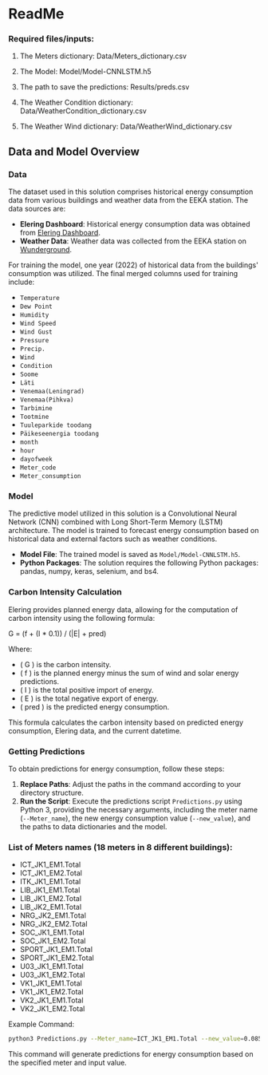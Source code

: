 # ReadMe

### Required files/inputs:

1. The Meters dictionary: Data/Meters_dictionary.csv

2. The Model: Model/Model-CNNLSTM.h5

3. The path to save the predictions: Results/preds.csv

4. The Weather Condition dictionary: Data/WeatherCondition_dictionary.csv

5. The Weather Wind dictionary: Data/WeatherWind_dictionary.csv


## Data and Model Overview

### Data
The dataset used in this solution comprises historical energy consumption data from various buildings and weather data from the EEKA station. The data sources are:

- **Elering Dashboard**: Historical energy consumption data was obtained from [Elering Dashboard](https://dashboard.elering.ee).
- **Weather Data**: Weather data was collected from the EEKA station on [Wunderground](https://www.wunderground.com/hourly/EEKA).

For training the model, one year (2022) of historical data from the buildings' consumption was utilized. The final merged columns used for training include:

- `Temperature`
- `Dew Point`
- `Humidity`
- `Wind Speed`
- `Wind Gust`
- `Pressure`
- `Precip.`
- `Wind`
- `Condition`
- `Soome`
- `Läti`
- `Venemaa(Leningrad)`
- `Venemaa(Pihkva)`
- `Tarbimine`
- `Tootmine`
- `Tuuleparkide toodang`
- `Päikeseenergia toodang`
- `month`
- `hour`
- `dayofweek`
- `Meter_code`
- `Meter_consumption`

### Model
The predictive model utilized in this solution is a Convolutional Neural Network (CNN) combined with Long Short-Term Memory (LSTM) architecture. The model is trained to forecast energy consumption based on historical data and external factors such as weather conditions.

- **Model File**: The trained model is saved as `Model/Model-CNNLSTM.h5`.
- **Python Packages**: The solution requires the following Python packages: pandas, numpy, keras, selenium, and bs4.

### Carbon Intensity Calculation
Elering provides planned energy data, allowing for the computation of carbon intensity using the following formula:

G = (f + (I * 0.1)) / (|E| + pred)

Where:
- \( G \) is the carbon intensity.
- \( f \) is the planned energy minus the sum of wind and solar energy predictions.
- \( I \) is the total positive import of energy.
- \( E \) is the total negative export of energy.
- \( pred \) is the predicted energy consumption.

This formula calculates the carbon intensity based on predicted energy consumption, Elering data, and the current datetime.

### Getting Predictions
To obtain predictions for energy consumption, follow these steps:

1. **Replace Paths**: Adjust the paths in the command according to your directory structure.
2. **Run the Script**: Execute the predictions script `Predictions.py` using Python 3, providing the necessary arguments, including the meter name (`--Meter_name`), the new energy consumption value (`--new_value`), and the paths to data dictionaries and the model.
   
### List of Meters names (18 meters in 8 different buildings):

- ICT_JK1_EM1.Total
- ICT_JK1_EM2.Total
- ITK_JK1_EM1.Total
- LIB_JK1_EM1.Total
- LIB_JK1_EM2.Total
- LIB_JK2_EM1.Total
- NRG_JK2_EM1.Total
- NRG_JK2_EM2.Total
- SOC_JK1_EM1.Total
- SOC_JK1_EM2.Total
- SPORT_JK1_EM1.Total
- SPORT_JK1_EM2.Total
- U03_JK1_EM1.Total
- U03_JK1_EM2.Total
- VK1_JK1_EM1.Total
- VK1_JK1_EM2.Total
- VK2_JK1_EM1.Total
- VK2_JK1_EM2.Total


Example Command:
```bash
python3 Predictions.py --Meter_name=ICT_JK1_EM1.Total --new_value=0.08536 --d_path=Meters_dictionary.csv --d_WC_path=Data/WeatherCondition_dictionary.csv --d_WW_path=Data/WeatherWind_dictionary.csv --model_path=Model/Model-CNNLSTM.h5 --pred_path=Results/preds.csv
```

This command will generate predictions for energy consumption based on the specified meter and input value.
